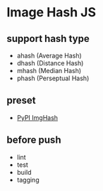 # Image Hash JS

## support hash type

- ahash (Average Hash)
- dhash (Distance Hash)
- mhash (Median Hash)
- phash (Perseptual Hash)

## preset

- [PyPI ImgHash](https://pypi.org/project/imghash/)

## before push

- lint
- test
- build
- tagging
